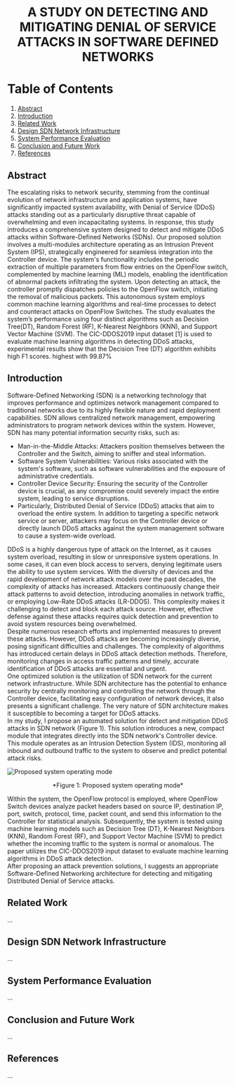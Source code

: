 <div align="center">
  <h1><strong>A STUDY ON DETECTING AND MITIGATING DENIAL OF SERVICE ATTACKS IN SOFTWARE DEFINED NETWORKS</strong></h1>
</div>

# Table of Contents
1. [Abstract](#abstract)
2. [Introduction](#introduction)
3. [Related Work](#related-work)
4. [Design SDN Network Infrastructure](#design-sdn-network-infrastructure)
5. [System Performance Evaluation](#system-performance-evaluation)
6. [Conclusion and Future Work](#conclusion-and-future-work)
7. [References](#references)

## Abstract
<a name="abstract"></a>

The escalating risks to network security, stemming from the continual evolution of network infrastructure and application systems, have significantly impacted system availability, with Denial of Service (DDoS) attacks standing out as a particularly disruptive threat capable of overwhelming and even incapacitating systems. In response, this study introduces a comprehensive system designed to detect and mitigate DDoS attacks within Software-Defined Networks (SDNs). Our proposed solution involves a multi-modules architecture operating as an Intrusion Prevent System (IPS), strategically engineered for seamless integration into the Controller device. The system's functionality includes the periodic extraction of multiple parameters from flow entries on the OpenFlow switch, complemented by machine learning (ML) models, enabling the identification of abnormal packets infiltrating the system. Upon detecting an attack, the controller promptly dispatches policies to the OpenFlow switch, initiating the removal of malicious packets. This autonomous system employs common machine learning algorithms and real-time processes to detect and counteract attacks on OpenFlow Switches. The study evaluates the system’s performance using four distinct algorithms such as Decision Tree(DT), Random Forest (RF), K-Nearest Neighbors (KNN), and Support Vector Machine (SVM). The CIC-DDOS2019 input dataset [1] is used to evaluate machine learning algorithms in detecting DDoS attacks, experimental results show that the Decision Tree (DT) algorithm exhibits high F1 scores. highest with 99.87%

## Introduction
<a name="introduction"></a>

Software-Defined Networking (SDN) is a networking technology that improves performance and optimizes network management compared to traditional networks due to its highly flexible nature and rapid deployment capabilities. SDN allows centralized network management, empowering administrators to program network devices within the system. However, SDN has many potential information security risks, such as:
- Man-in-the-Middle Attacks: Attackers position themselves between the Controller and the Switch, aiming to sniffer and steal information.
- Software System Vulnerabilities: Various risks associated with the system's software, such as software vulnerabilities and the exposure of administrative credentials.
- Controller Device Security: Ensuring the security of the Controller device is crucial, as any compromise could severely impact the entire system, leading to service disruptions.
- Particularly, Distributed Denial of Service (DDoS) attacks that aim to overload the entire system. In addition to targeting a specific network service or server, attackers may focus on the Controller device or directly launch DDoS attacks against the system management software to cause a system-wide overload.

DDoS is a highly dangerous type of attack on the Internet, as it causes system overload, resulting in slow or unresponsive system operations. In some cases, it can even block access to servers, denying legitimate users the ability to use system services. With the diversity of devices and the rapid development of network attack models over the past decades, the complexity of attacks has increased. Attackers continuously change their attack patterns to avoid detection, introducing anomalies in network traffic, or employing Low-Rate DDoS attacks (LR-DDOS). This complexity makes it challenging to detect and block each attack source. However, effective defense against these attacks requires quick detection and prevention to avoid system resources being overwhelmed.  
Despite numerous research efforts and implemented measures to prevent these attacks. However, DDoS attacks are becoming increasingly diverse, posing significant difficulties and challenges. The complexity of algorithms has introduced certain delays in DDoS attack detection methods. Therefore, monitoring changes in access traffic patterns and timely, accurate identification of DDoS attacks are essential and urgent.  
One optimized solution is the utilization of SDN network for the current network infrastructure. While SDN architecture has the potential to enhance security by centrally monitoring and controlling the network through the Controller device, facilitating easy configuration of network devices, it also presents a significant challenge. The very nature of SDN architecture makes it susceptible to becoming a target for DDoS attacks.  
In my study, I propose an automated solution for detect and mitigation DDoS attacks in SDN network (Figure 1). This solution introduces a new, compact module that integrates directly into the SDN network's Controller device. This module operates as an Intrusion Detection System (IDS), monitoring all inbound and outbound traffic to the system to observe and predict potential attack risks.

![Proposed system operating mode](https://i.imgur.com/iY8LWZU.png)
<div align="center"> *Figure 1: Proposed system operating mode* </div>

Within the system, the OpenFlow protocol is employed, where OpenFlow Switch devices analyze packet headers based on source IP, destination IP, port, switch, protocol, time, packet count, and send this information to the Controller for statistical analysis. Subsequently, the system is tested using machine learning models such as Decision Tree (DT), K-Nearest Neighbors (KNN), Random Forest (RF), and Support Vector Machine (SVM) to predict whether the incoming traffic to the system is normal or anomalous. The paper utilizes the CIC-DDOS2019 input dataset to evaluate machine learning algorithms in DDoS attack detection.  
After proposing an attack prevention solutions, I suggests an appropriate Software-Defined Networking architecture for detecting and mitigating Distributed Denial of Service attacks.


## Related Work
<a name="related-work"></a>

...

## Design SDN Network Infrastructure
<a name="design-sdn-network-infrastructure"></a>

...

## System Performance Evaluation
<a name="system-performance-evaluation"></a>

...

## Conclusion and Future Work
<a name="conclusion-and-future-work"></a>

...

## References
<a name="references"></a>

...
